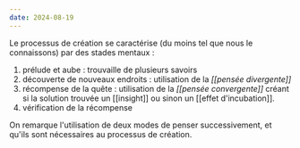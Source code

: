 ```yaml
---
date: 2024-08-19
---
```

Le processus de création se caractérise (du moins tel que nous le connaissons) par des stades mentaux :
1. prélude et aube : trouvaille de plusieurs savoirs
2. découverte de nouveaux endroits : utilisation de la *[[pensée divergente]]*
3. récompense de la quête : utilisation de la *[[pensée convergente]]* créant si la solution trouvée un [[insight]] ou sinon un [[effet d'incubation]].
4. vérification de la récompense

On remarque l'utilisation de deux modes de penser successivement, et qu'ils sont nécessaires au processus de création. 